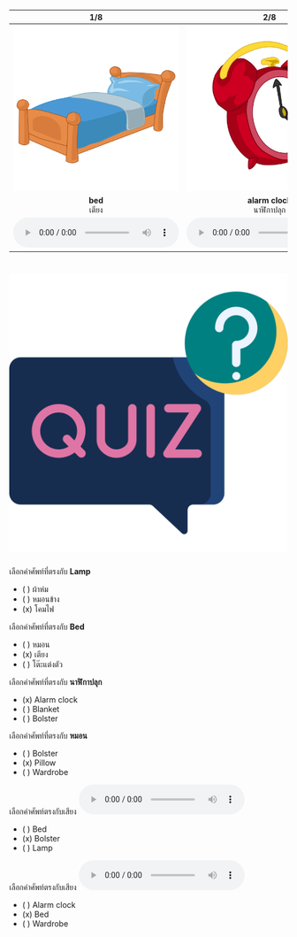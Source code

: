 <div class="carrousel">


|1/8|2/8|3/8|4/8|5/8|6/8|7/8|8/8|
| :----: | :----: | :----: | :----: | :----: | :----: | :----: | :----: |
|![](/media/img/bedroom__bed.svg)|![](/media/img/bedroom__alarm&#x20;clock.svg)|![](/media/img/bedroom__lamp.svg)|![](/media/img/bedroom__dressing&#x20;table.svg)|![](/media/img/bedroom__bolster.svg)|![](/media/img/bedroom__blanket.svg)|![](/media/img/bedroom__pillow.svg)|![](/media/img/bedroom__wardrobe.svg)|
|**bed**<br>เตียง|**alarm clock**<br>นาฬิกาปลุก|**lamp**<br>โคมไฟ|**dressing table**<br>โต๊ะแต่งตัว|**bolster**<br>หมอนข้าง|**blanket**<br>ผ้าห่ม|**pillow**<br>หมอน|**wardrobe**<br>ตู้เสื้อผ้า|
|![](/media/audio/bed.mp3)|![](/media/audio/alarm&#x20;clock.mp3)|![](/media/audio/lamp.mp3)|![](/media/audio/dressing&#x20;table.mp3)|![](/media/audio/bolster.mp3)|![](/media/audio/blanket.mp3)|![](/media/audio/pillow.mp3)|![](/media/audio/wardrobe.mp3)|

</div>



# ![icon](/media/icons/quiz.svg) 


 เลือกคำศัพท์ที่ตรงกับ **Lamp**
 - ( ) ผ้าห่ม
 - ( ) หมอนข้าง
 - (x) โคมไฟ

 เลือกคำศัพท์ที่ตรงกับ **Bed**
 - ( ) หมอน
 - (x) เตียง
 - ( ) โต๊ะแต่งตัว

 เลือกคำศัพท์ที่ตรงกับ **นาฬิกาปลุก**
 - (x) Alarm clock
 - ( ) Blanket
 - ( ) Bolster

 เลือกคำศัพท์ที่ตรงกับ **หมอน**
 - ( ) Bolster
 - (x) Pillow
 - ( ) Wardrobe

เลือกคำศัพท์ตรงกับเสียง ![](/media/audio/bolster.mp3) 
 - ( ) Bed
 - (x) Bolster
 - ( ) Lamp


เลือกคำศัพท์ตรงกับเสียง ![](/media/audio/bed.mp3) 
 - ( ) Alarm clock
 - (x) Bed
 - ( ) Wardrobe

